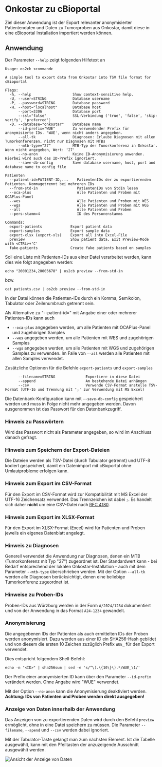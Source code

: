 # Onkostar zu cBioportal

Ziel dieser Anwendung ist der Export relevanter anonymisierter Patientendaten und Daten zu Tumorproben aus Onkostar,
damit diese in eine cBioportal Installation importiert werden können.

## Anwendung

Der Parameter `--help` zeigt folgenden Hilfetext an

```
Usage: os2cb <command>

A simple tool to export data from Onkostar into TSV file format for cBioportal

Flags:
  -h, --help                   Show context-sensitive help.
  -U, --user=STRING            Database username
  -P, --password=STRING        Database password
  -H, --host="localhost"       Database host
      --port=3306              Database port
      --ssl="false"            SSL-Verbindung ('true', 'false', 'skip-verify', 'preferred')
  -D, --database="onkostar"    Database name
      --id-prefix="WUE"        Zu verwendender Prefix für anonymisierte IDs. 'WUE', wenn nicht anders angegeben.
      --all-tk                 Diagnosen: Erlaube Diagnosen mit allen Tumorkonferenzen, nicht nur Diagnosen mit MTBs
      --mtb-type="27"          MTB-Typ der Tumorkonferenz in Onkostar. Wenn nicht angegeben, Wert: '27'
      --no-anon                Keine ID-Anonymisierung anwenden. Hierbei wird auch das ID-Prefix ignoriert.
      --save-db-config         Save database username, host, port and database name to config file

Patienten
  --patient-id=PATIENT-ID,...    PatientenIDs der zu exportierenden Patienten. Kommagetrennt bei mehreren IDs
  --from-std-in                  PatientenIDs von StdIn lesen
  --oca-plus                     Alle Patienten und Proben mit OCAPlus-Panel
  --wes                          Alle Patienten und Proben mit WES
  --wgs                          Alle Patienten und Proben mit WGS
  --all                          Alle Patienten und Proben
  --pers-stamm=4                 ID des Personenstamms

Commands:
  export-patients             Export patient data
  export-samples              Export sample data
  export-xlsx (export-xls)    Export all into Excel-File
  preview                     Show patient data. Exit Preview-Mode with <CTRL>+'C'
  fake-patients               Create fake patients based on samples
```

Soll eine Liste mit Patienten-IDs aus einer Datei verarbeitet werden, kann dies wie folgt angegeben werden:

```
echo "20001234,20005678" | os2cb preview --from-std-in
```
bzw.
```
cat patients.csv | os2cb preview --from-std-in
```

In der Datei können die Patienten-IDs durch ein Komma, Semikolon, Tabulator oder Zeilenumbruch getrennt sein.

Als Alternative zu "--patient-id=" mit Angabe einer oder mehrerer Patienten-IDs kann auch 
* `--oca-plus` angegeben werden, um alle Patienten mit OCAPlus-Panel und zugehörigen Samples
* `--wes` angegeben werden, um alle Patienten mit WES und zugehörigen Samples
* `--wgs` angegeben werden, um alle Patienten mit WGS und zugehörigen Samples
zu verwenden.
Im Falle von `--all` werden alle Patienten mit allen Samples verwendet.

Zusätzliche Optionen für die Befehle `export-patients` und `export-samples`

```
      --filename=STRING              Exportiere in diese Datei
      --append                       An bestehende Datei anhängen
      --csv                          Verwende CSV-Format anstelle TSV-Format (UTF-16 und Trennung mit ';' zur Verwendung mit MS Excel)
```

Die Datenbank-Konfiguration kann mit `--save-db-config` gespeichert werden und muss in Folge nicht mehr
angegeben werden. Davon ausgenommen ist das Passwort für den Datenbankzugriff.

### Hinweis zu Passwörtern

Wird das Passwort nicht als Parameter angegeben, so wird im Anschluss danach gefragt.

### Hinweis zum Speichern der Export-Dateien

Die Dateien werden als TSV-Datei (durch Tabulator getrennt) und UTF-8 kodiert gespeichert, damit ein Datenimport mit
cBioportal ohne Umlautprobleme erfolgen kann.

### Hinweis zum Export im CSV-Format

Für den Export im CSV-Format wird zur Kompatibilität mit MS Excel der UTF-16 Zeichensatz verwendet. Das Trennzeichen ist
dabei `;`.
Es handelt sich daher **nicht** um eine CSV-Datei nach [RFC 4180](https://www.rfc-editor.org/rfc/rfc4180).

### Hinweis zum Export im XLSX-Format

Für den Export im XLSX-Format (Excel) wird für Patienten und Proben jeweils ein eigenes Datenblatt angelegt.

### Hinweis zu Diagnosen

Generell verwendet die Anwendung nur Diagnosen, denen ein MTB (Tumorkonferenz mit Typ "27") zugeordnet ist.
Der Standardwert kann - bei Bedarf entsprechend der lokalen Onkostar-Installation - auch mit dem Parameter `--mtb-type`
überschrieben werden.
Mit der Option `--all-tk` werden alle Diagnosen berücksichtigt, denen eine beliebige Tumorkonferenz zugeordnet ist.

### Hinweise zu Proben-IDs

Proben-IDs aus Würzburg werden in der Form `A/2024/1234` dokumentiert und von der Anwendung in das Format `A24-1234`
gewandelt.

### Anonymisierung

Die angegebenen IDs der Patienten als auch ermittelten IDs der Proben werden anonymisiert.
Dazu werden aus einer ID ein SHA256-Hash gebildet und von diesem die ersten 10 Zeichen zuzüglich Prefix `WUE_` für den
Export verwendet.

Dies entspricht folgendem Shell-Befehl:

```shell
echo -n "<ID>" | sha256sum | sed -e 's/^\(.\{10\}\).*/WUE_\1/'
```

Der Prefix einer anonymisierten ID kann über den Parameter `--id-prefix` verändert werden. Ohne Angabe wird "WUE"
verwendet.

Mit der Option `--no-anon` kann die Anonymisierung deaktiviert werden.
**Achtung: IDs von Patienten und Proben werden direkt ausgegeben!**

### Anzeige von Daten innerhalb der Anwendung

Das Anzeigen von zu exportierenden Daten wird durch den Befehl `preview` ermöglicht, ohne in eine Datei speichern zu
müssen. Die Parameter `--filename`, `--apend` und `--csv` werden dabei ignoriert.

Mit der Tabulator-Taste gelangt man zum nächsten Element. Ist die Tabelle ausgewählt, kann mit den Pfeiltasten der
anzuzeigende Ausschnitt ausgewählt werden.

![Ansicht der Anzeige von Daten](display.gif)
